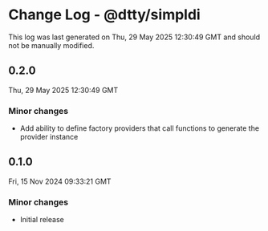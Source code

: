 # Change Log - @dtty/simpldi

This log was last generated on Thu, 29 May 2025 12:30:49 GMT and should not be manually modified.

## 0.2.0
Thu, 29 May 2025 12:30:49 GMT

### Minor changes

- Add ability to define factory providers that call functions to generate the provider instance

## 0.1.0
Fri, 15 Nov 2024 09:33:21 GMT

### Minor changes

- Initial release

